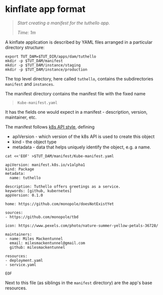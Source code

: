 # kinflate app format

> _Start creating a manifest for the tuthello app._
>
> _Time: 1m_

A kinflate application is described by YAML files arranged
in a particular directory structure:

<!-- @makeTree @test -->
```
export TUT_DAM=$TUT_DIR/apps/dam/tuthello
mkdir -p $TUT_DAM/manifest
mkdir -p $TUT_DAM/instance/staging
mkdir -p $TUT_DAM/instance/production
```

The top level directory, here called `tuthello`,
contains the subdirectories `manifest` and `instances`.

The manifest directory contains the manifest file with
the fixed name

> `Kube-manifest.yaml`

It has the fields one would expect in a manifest - description, version,
maintainer, etc.

[k8s API style]: https://kubernetes.io/docs/concepts/overview/working-with-objects/kubernetes-objects/#required-fields

The manifest follows [k8s API style], defining

 * apiVersion - which version of the k8s API is used to create this object
 * kind - the object type
 * metadata - data that helps uniquely identify the object, e.g. a name.


<!-- @makeManifest @demo -->
```
cat <<'EOF' >$TUT_DAM/manifest/Kube-manifest.yaml

apiVersion: manifest.k8s.io/v1alpha1
kind: Package
metadata:
  name: tuthello

description: Tuthello offers greetings as a service.
keywords: [github, kubernetes]
appVersion: 0.1.0

home: https://github.com/monopole/doesNotExistYet

sources:
- https://github.com/monopole/tbd

icon: https://www.pexels.com/photo/nature-summer-yellow-petals-36728/

maintainers:
- name: Miles Mackentunnel
  email: milesmackentunnel@gmail.com
  github: milesmackentunnel

resources:
- deployment.yaml
- service.yaml

EOF
```

Next to this file (as siblings in the `manifest`
directory) are the app's base resources.
